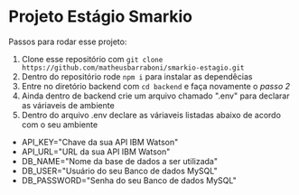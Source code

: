 # Projeto Estágio Smarkio

Passos para rodar esse projeto:

1. Clone esse repositório com `git clone https://github.com/matheusbarraboni/smarkio-estagio.git`
2. Dentro do repositório rode `npm i` para instalar as dependêcias
3. Entre no diretório backend com `cd backend` e faça novamente o *passo 2*
4. Ainda dentro de backend crie um arquivo chamado ".env" para declarar as váriaveis de ambiente
5. Dentro do arquivo .env declare as váriaveis listadas abaixo de acordo com o seu ambiente
  - API_KEY="Chave da sua API IBM Watson"
  - API_URL="URL da sua API IBM Watson"
  - DB_NAME="Nome da base de dados a ser utilizada"
  - DB_USER="Usuário do seu Banco de dados MySQL"
  - DB_PASSWORD="Senha do seu Banco de dados MySQL"
